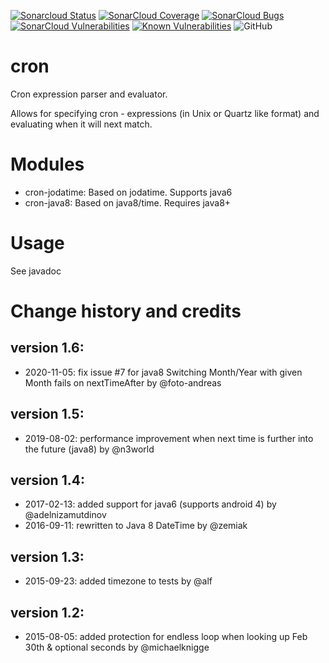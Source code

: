 
[![Sonarcloud Status](https://sonarcloud.io/api/project_badges/measure?project=frode-carlsen_cron&metric=alert_status)](https://sonarcloud.io/dashboard?id=frode-carlsen_cron) 
[![SonarCloud Coverage](https://sonarcloud.io/api/project_badges/measure?project=frode-carlsen_cron&metric=coverage)](https://sonarcloud.io/component_measures/metric/coverage/list?id=frode-carlsen_cron)
[![SonarCloud Bugs](https://sonarcloud.io/api/project_badges/measure?project=frode-carlsen_cron&metric=bugs)](https://sonarcloud.io/component_measures/metric/reliability_rating/list?id=frode-carlsen_cron)
[![SonarCloud Vulnerabilities](https://sonarcloud.io/api/project_badges/measure?project=frode-carlsen_cron&metric=vulnerabilities)](https://sonarcloud.io/component_measures/metric/security_rating/list?id=frode-carlsen_cron)
[![Known Vulnerabilities](https://snyk.io/test/github/frode-carlsen/cron/badge.svg?targetFile=pom.xml)](https://snyk.io/test/github/frode-carlsen/cron?targetFile=pom.xml)
![GitHub](https://img.shields.io/github/license/frode-carlsen/cron)

# cron

 Cron expression parser and evaluator.  
 
 Allows for specifying cron - expressions (in Unix or Quartz like format) and evaluating when it will next match.

# Modules
  * cron-jodatime:  Based on jodatime.  Supports java6
  * cron-java8: Based on java8/time. Requires java8+
  
# Usage

See javadoc


# Change history and credits
 
## version 1.6:
 * 2020-11-05: fix issue #7 for java8 Switching Month/Year with given Month fails on nextTimeAfter by @foto-andreas
 
## version 1.5:
 * 2019-08-02: performance improvement when next time is further into the future (java8) by @n3world
 
## version 1.4:
 * 2017-02-13: added support for java6 (supports android 4) by @adelnizamutdinov
 * 2016-09-11: rewritten to Java 8 DateTime by @zemiak

## version 1.3:
 * 2015-09-23: added timezone to tests by @alf

## version 1.2:
 * 2015-08-05: added protection for endless loop when looking up Feb 30th & optional seconds by @michaelknigge
 
 
